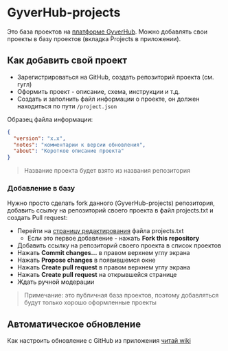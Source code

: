 # GyverHub-projects
Это база проектов на [платформе GyverHub](https://github.com/GyverLibs/GyverHub). Можно добавлять свои проекты в базу проектов (вкладка Projects в приложении).

## Как добавить свой проект
- Зарегистрироваться на GitHub, создать репозиторий проекта (см. гугл)
- Оформить проект - описание, схема, инструкции и т.д.
- Создать и заполнить файл информации о проекте, он должен находиться по пути `/project.json`

Образец файла информации:
```json
{
  "version": "x.x",
  "notes": "комментарии к версии обновления",
  "about": "Короткое описание проекта"
}
```
> Название проекта будет взято из названия репозитория

### Добавление в базу
Нужно просто сделать fork данного (GyverHub-projects) репозитория, добавить ссылку на репозиторий своего проекта в файл projects.txt и создать Pull request:
- Перейти на [страницу редактирования](https://github.com/GyverLibs/GyverHub-projects/edit/main/projects.txt) файла projects.txt
    - Если это первое добавление - нажать **Fork this repository**
- Добавить ссылку на репозиторий своего проекта в список проектов
- Нажать **Commit changes...** в правом верхнем углу экрана
- Нажать **Propose changes** в появившемся окне
- Нажать **Create pull request** в правом верхнем углу экрана
- Нажать **Create pull request** на открывшейся странице
- Ждать ручной модерации

> Примечание: это публичная база проектов, поэтому добавляться будут только хорошо оформленные проекты

## Автоматическое обновление
Как настроить обновление с GitHub из приложения [читай wiki](https://github.com/GyverLibs/GyverHub/wiki/5.-%D0%94%D0%BE%D0%BF%D0%BE%D0%BB%D0%BD%D0%B8%D1%82%D0%B5%D0%BB%D1%8C%D0%BD%D0%BE)
